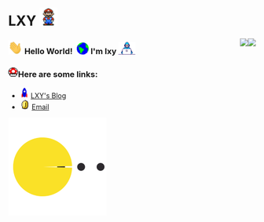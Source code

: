 # LXY <img src="https://github.com/Coding-Coder/Coding-Coder/blob/main/pics/Mario_Hello_Big.gif" width="36px">
<img align="right" src="https://github-readme-stats.vercel.app/api?username=Coding-Coder&theme=dark&show_icons=true&hide_border=true" />  

<img align="right" src="https://github-readme-stats.vercel.app/api/top-langs/?username=Coding-Coder&layout=compact&theme=dark&hide_border=true" />

### <img src="https://github.com/Coding-Coder/Coding-Coder/blob/main/pics/Hi.gif" width="29px"> **Hello World!** &nbsp;<img src="https://github.com/Coding-Coder/Coding-Coder/blob/main/pics/Earth.gif" width="25px"> **I'm lxy** <img src="https://github.com/Coding-Coder/Coding-Coder/blob/main/pics/Developer.gif" width="35px">

### <img alt="GIF" src="https://github.com/Coding-Coder/Coding-Coder/blob/main/pics/powerup.gif" width="20vw" />Here are some links:
- <img src="https://github.com/Coding-Coder/Coding-Coder/blob/main/pics/Rocket.gif" width="18px"> [LXY's Blog](http://www.codingcode.cn/)
- <img alt="GIF" src="https://github.com/Coding-Coder/Coding-Coder/blob/main/pics/coin.gif" width="20vw" /> [Email](mailto:aethon47@163.com)

<img align="center" src="https://github.com/Coding-Coder/Coding-Coder/blob/main/pics/eat.svg?sanitize=true" width="200" height="200">

<!--
**Coding-Coder/Coding-Coder** is a ✨ _special_ ✨ repository because its `README.md` (this file) appears on your GitHub profile.
 
Here are some ideas to get you started:
- 📜 [LinkedIn](https://www.linkedin.com/in/sahil-bondre-571a8416a/)
- 🐦 [Twitter](https://twitter.com/godcrampy)
- 🌈 [Resume](https://github.com/godcrampy/site/raw/master/src/assets/sahil-bondre.pdf)
- 🔭 I’m currently working on ...
- 🌱 I’m currently learning ...
- 👯 I’m looking to collaborate on ...
- 🤔 I’m looking for help with ...
- 💬 Ask me about ...
- 📫 How to reach me: ...
- 😄 Pronouns: ...
- ⚡ Fun fact: ...
-->
